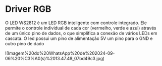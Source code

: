 # Driver RGB


O LED WS2812 é um LED RGB inteligente com controle integrado. Ele permite o controle individual de cada cor (vermelho, verde e azul) através de um único pino de dados, o que simplifica a conexão de vários LEDs em cascata. O led possui um pino de alimentação 5V um pino para o GND e outro pino de dado

!(Imagem%20do%20WhatsApp%20de%202024-09-06%20%C3%A0(s)%2013.47.48_07bd49c3.jpg)
